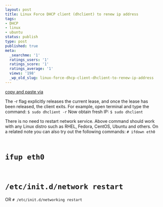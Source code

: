 ```yaml
---
layout: post
title: Linux Force DHCP client (dhclient) to renew ip address
tags:
- DHCP
- linux
- ubuntu
status: publish
type: post
published: true
meta:
  _searchme: '1'
  ratings_users: '1'
  ratings_score: '1'
  ratings_average: '1'
  views: '198'
  _wp_old_slug: linux-force-dhcp-client-dhclient-to-renew-ip-address
---
```

<a href="http://www.cyberciti.biz/faq/howto-linux-renew-dhcp-client-ip-address/" target="_blank">copy and paste via</a>

The -r flag explicitly releases the current lease, and once the lease has been released, the client exits. For example, open terminal and type the command:
<code>$ sudo dhclient -r</code>
Now obtain fresh IP:
<code>$ sudo dhclient </code>

There is no need to restart network service. Above command should work with any Linux distro such as RHEL, Fedora, CentOS, Ubuntu and others. On a related note you can also try out the following commands:
<code># ifdown eth0
# ifup eth0
# /etc/init.d/network restart </code>
OR
<code># /etc/init.d/networking restart </code>
